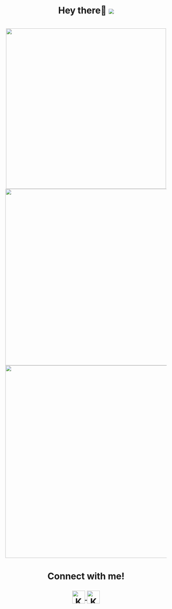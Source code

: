 



<h1 align="center">Hey there🤭 
   <img align="center" src=https://hits.seeyoufarm.com/api/count/incr/badge.svg?url=https%3A%2F%2Fgithub.com%2Fkomal914%2Fhit-counter&count_bg=%2379C83D&title_bg=%23000000&icon=badoo.svg&icon_color=%23E89BFF&title=hits&edge_flat=false)](https://hits.seeyoufarm.com)](https://hits.seeyoufarm.com) />
   
</h1>



   <!---
GITHUB Streaks
--->


  
  <h1 align="center">
  <img align="center" src="https://github-readme-streak-stats.herokuapp.com/?user=Komal914&theme=ayu-light&show)"  width="500px"  />
 
 
<!---
GITHUB STATS
--->
  <img align="center" src="https://github-readme-stats.vercel.app/api?username=komal914&show_icons=true&hide_title=true&text_color=ffbfd8"  width="550px" />
 


  <img align="center" src="https://github-readme-stats.vercel.app/api/top-langs/?username=komal914&theme=ayu-light&show&layout=compact"  width="600px"  />

  </h1>
  
  <!---
LANG STATS
--->

  
  
<h1 align="center">
  <p>Connect with me!<p>
<a href="https://twitter.com/KomalKaur99">
  <img align="center" alt="Komal Kaur | Twitter" width="40px" src="https://raw.githubusercontent.com/peterthehan/peterthehan/master/assets/twitter.svg" />
</a>
<a href="https://www.linkedin.com/in/kkomal/">
  <img align="center" alt="Komal's LinkedIN" width="40px" src="https://raw.githubusercontent.com/peterthehan/peterthehan/master/assets/linkedin.svg" />
</a>







<!---
Komal914/Komal914 is a ✨ special ✨ repository because its `README.md` (this file) appears on your GitHub profile.
You can click the Preview link to take a look at your changes.
--->
